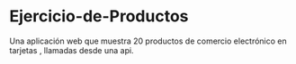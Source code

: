 # Ejercicio-de-Productos
Una aplicación web que muestra 20 productos de comercio electrónico en tarjetas , llamadas desde una api.
